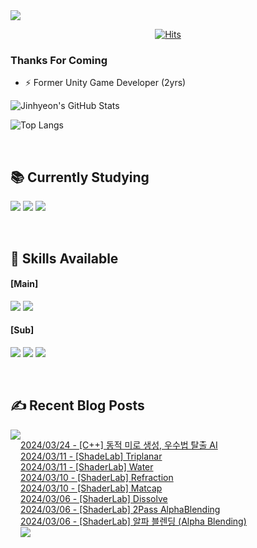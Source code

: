 
<img src="https://capsule-render.vercel.app/api?type=waving&color=BDBDC8&height=150&section=header" />
<div align=center>
 
[![Hits](https://hits.seeyoufarm.com/api/count/incr/badge.svg?url=https%3A%2F%2Fgithub.com%2FYujinhyeonWilliam%2F&count_bg=%23EF9605&title_bg=%23555555&icon=&icon_color=%23E7E7E7&title=hits&edge_flat=false)](https://hits.seeyoufarm.com)
  
</div>

### Thanks For Coming

- ⚡ Former Unity Game Developer (2yrs)

![Jinhyeon's GitHub Stats](https://github-readme-stats.vercel.app/api?username=YujinhyeonWilliam&show_icons=true&theme=vision-friendly-dark) 

![Top Langs](https://github-readme-stats.vercel.app/api/top-langs/?username=YujinhyeonWilliam&layout=compact&theme=vision-friendly-dark)

<br/>

## 📚 Currently Studying
<img src="https://img.shields.io/badge/C++-%2300599C.svg?style=for-the-badge&logo=c%2B%2B&logoColor=white"> <img src="https://img.shields.io/badge/Unreal-%23313131.svg?style=for-the-badge&logo=unrealengine&logoColor=white"> <img src="https://img.shields.io/badge/AWS-2B283A.svg?style=for-the-badge&logo=amazon-aws&logoColor=white"> 

<br/>

## 🔧 Skills Available
#### [Main]
<img src="https://img.shields.io/badge/c%23-%23239120.svg?style=for-the-badge&logo=csharp&logoColor=white"> <img src="https://img.shields.io/badge/Unity-%23000000.svg?style=for-the-badge&logo=unity&logoColor=white">

#### [Sub]
<img src="https://img.shields.io/badge/firebase-a08021?style=for-the-badge&logo=firebase&logoColor=ffcd34"> <img src="https://img.shields.io/badge/BigQuery-005571?style=for-the-badge&logo=googlebigquery"> <img src="https://img.shields.io/badge/Google Analytics-414141?style=for-the-badge&logo=googleanalytics"> 

<br/>

## ✍ Recent Blog Posts
<div style="display:flex; flex-direction:row;">
    <a href="https://yjhdevelopdiary.tistory.com/">
        <img src="https://img.shields.io/badge/Tistory-000000?style=for-the-badge&logo=Tistory&logoColor=white"> 
    </a> <br/>

[2024/03/24 - [C++] 동적 미로 생성, 우수법 탈출 AI](https://yjhdevelopdiary.tistory.com/192) <br/>
[2024/03/11 - [ShadeLab] Triplanar](https://yjhdevelopdiary.tistory.com/191) <br/>
[2024/03/11 - [ShaderLab] Water](https://yjhdevelopdiary.tistory.com/190) <br/>
[2024/03/10 - [ShaderLab] Refraction](https://yjhdevelopdiary.tistory.com/189) <br/>
[2024/03/10 - [ShaderLab] Matcap](https://yjhdevelopdiary.tistory.com/188) <br/>
[2024/03/06 - [ShaderLab] Dissolve](https://yjhdevelopdiary.tistory.com/187) <br/>
[2024/03/06 - [ShaderLab] 2Pass AlphaBlending](https://yjhdevelopdiary.tistory.com/186) <br/>
[2024/03/06 - [ShaderLab] 알파 블렌딩 (Alpha Blending)](https://yjhdevelopdiary.tistory.com/185) <br/>
<img src="https://capsule-render.vercel.app/api?type=waving&color=BDBDC8&height=150&section=footer" />